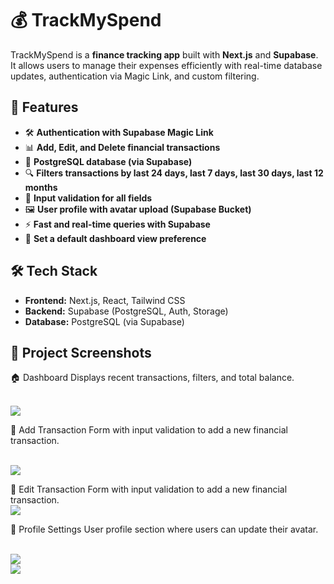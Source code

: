 # 💰 TrackMySpend

TrackMySpend is a **finance tracking app** built with **Next.js** and **Supabase**. It allows users to manage their expenses efficiently with real-time database updates, authentication via Magic Link, and custom filtering.

## 🚀 Features

- 🛠 **Authentication with Supabase Magic Link**
- 📊 **Add, Edit, and Delete financial transactions**
- 🏦 **PostgreSQL database (via Supabase)**
- 🔍 **Filters transactions by last 24 days, last 7 days, last 30 days, last 12 months**
- 📝 **Input validation for all fields**
- 🖼 **User profile with avatar upload (Supabase Bucket)**
- ⚡ **Fast and real-time queries with Supabase**
- 🎯 **Set a default dashboard view preference**

## 🛠 Tech Stack

- **Frontend:** Next.js, React, Tailwind CSS
- **Backend:** Supabase (PostgreSQL, Auth, Storage)
- **Database:** PostgreSQL (via Supabase)

## 📸 Project Screenshots

🏠 Dashboard
Displays recent transactions, filters, and total balance.

<br />
<img src="public/screenshots/homepageadd.png" />
<br />

📑 Add Transaction
Form with input validation to add a new financial transaction.

<br />
<img src="public/screenshots/financeadd.png" />
<br />

📑 Edit Transaction
Form with input validation to add a new financial transaction.
<br />
<img src="public/screenshots/financeedit.png" />
<br />

👤 Profile Settings
User profile section where users can update their avatar.

<br />
<img src="public/screenshots/financepr1.png" />
<br />
<img src="public/screenshots/financepr2.png" />
<br />
